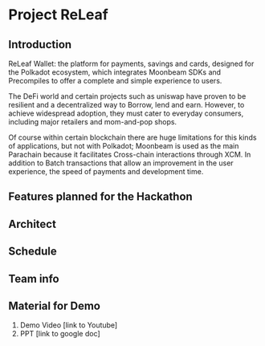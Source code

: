 # Project ReLeaf
## Introduction

ReLeaf Wallet: the platform for payments, savings and cards, designed for the Polkadot ecosystem, which integrates Moonbeam SDKs and Precompiles to offer a complete and simple experience to users.

The DeFi world and certain projects such as uniswap have proven to be resilient and a decentralized way to Borrow, lend and earn. However, to achieve widespread adoption, they must cater to everyday consumers, including major retailers and mom-and-pop shops. 

Of course within certain blockchain there are huge limitations for this kinds of applications, but not with Polkadot;
Moonbeam is used as the main Parachain because it facilitates Cross-chain interactions through XCM. In addition to Batch transactions that allow an improvement in the user experience, the speed of payments and development time.

## Features planned for the Hackathon

## Architect

## Schedule

## Team info

## Material for Demo
1. Demo Video [link to Youtube]
2. PPT [link to google doc]
